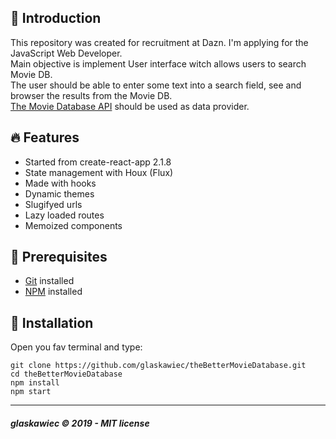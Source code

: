 ##  :raising_hand: Introduction
This repository was created for recruitment at Dazn. I'm applying  for the JavaScript Web Developer.  
Main objective is implement User interface witch allows users to search Movie DB.  
The user should be able to enter some text into a search field, see and browser the results from the Movie DB.  
  [The Movie Database API](https://themoviedb.docs.apiary.io/#) should be used as data provider.

## :fire: Features
* Started from create-react-app 2.1.8
* State management with Houx (Flux)
* Made with hooks
* Dynamic themes
* Slugifyed urls
* Lazy loaded routes
* Memoized components

## :pencil: Prerequisites
*  [Git](https://git-scm.com) installed
*  [NPM](https://www.npmjs.com/) installed

## :hammer: Installation
Open you fav terminal and type:
```
git clone https://github.com/glaskawiec/theBetterMovieDatabase.git
cd theBetterMovieDatabase
npm install
npm start
```
---

##### glaskawiec © 2019 - MIT license

